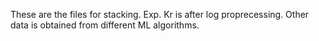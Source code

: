 These are the files for stacking. 
Exp. Kr is after log proprecessing. 
Other data is obtained from different ML algorithms.
